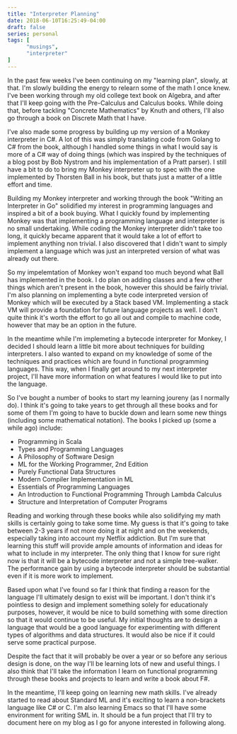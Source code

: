 ```yaml
---
title: "Interpreter Planning"
date: 2018-06-10T16:25:49-04:00
draft: false
series: personal
tags: [
      "musings",
      "interpreter"
]
---
```


In the past few weeks I've been continuing on my "learning plan",
slowly, at that.  I'm slowly building the energy to relearn some of
the math I once knew.  I've been working through my old college text
book on Algebra, and after that I'll keep going with the Pre-Calculus
and Calculus books.  While doing that, before tackling "Concrete
Mathematics" by Knuth and others, I'll also go through a book on
Discrete Math that I have.

I've also made some progress by building up my version of a Monkey
interpreter in C#.  A lot of this was simply translating code from
Golang to C# from the book, although I handled some things in what I
would say is more of a C# way of doing things (which was inspired by
the techniques of a blog post by Bob Nystrom and his implementation of
a Pratt parser).  I still have a bit to do to bring my Monkey
interpreter up to spec with the one implemented by Thorsten Ball in
his book, but thats just a matter of a little effort and time.

Building my Monkey interpreter and working through the book "Writing
an Interpreter in Go" solidified my interest in programming languages
and inspired a bit of a book buying.  What I quickly found by
implementing Monkey was that implementing a programming language and
interpreter is no small undertaking.  While coding the Monkey
interpreter didn't take too long, it quickly became apparent that it
would take a lot of effort to implement anything non trivial.  I also
discovered that I didn't want to simply implement a language which was
just an interpreted version of what was already out there.

So my impelemtation of Monkey won't expand too much beyond what Ball
has implemented in the book.  I do plan on adding classes and a few
other things which aren't present in the book, however this should be
fairly trivial.  I'm also planning on implementing a byte code
interpreted version of Monkey which will be executed by a Stack based
VM. Implementing a stack VM will provide a foundation for future
language projects as well.  I don't quite think it's worth the effort
to go all out and compile to machine code, however that may be an
option in the future.

In the meantime while I'm implemeting a bytecode interpreter for
Monkey, I decided I should learn a little bit more about techniques
for building interpreters.  I also wanted to expand on my knowledge of
some of the techniques and practices which are found in functional
programming languages.  This way, when I finally get around to my next
interpreter project, I'll have more information on what features I
would like to put into the language.

So I've bought a number of books to start my learning joureny (as I
normally do).  I think it's going to take years to get through all
these books and for some of them I'm going to have to buckle down and
learn some new things (including some mathematical notation).  The
books I picked up (some a while ago)  include:

* Programming in Scala
* Types and Programming Languages
* A Philosophy of Software Design
* ML for the Working Programmer, 2nd Edition
* Purely Functional Data Structures
* Modern Compiler Implementation in ML
* Essentials of Programming Languages
* An Introduction to Functional Programming Through Lambda Calculus
* Structure and Interpretation of Computer Programs

Reading and working through these books while also solidifying my math
skills is certainly going to take some time.  My guess is that it's
going to take between 2-3 years if not more doing it at night and on
the weekends, especially taking into account my Netflix addiction.
But I'm sure that learning this stuff will provide ample amounts of
information and ideas for what to include in my interpreter.  The only
thing that I know for sure right now is that it will be a bytecode
interpreter and not a simple tree-walker.  The performance gain by
using a bytecode interpreter should be substantial even if it is more
work to implement.

Based upon what I've found so far I think that finding a reason for
the language I'll ultimately design to exist will be important.  I
don't think it's pointless to design and implement something solely
for educationaly purposes, however, it would be nice to build
something with some direction so that it would continue to be useful.
My initial thoughts are to design a language that would be a good
language for experimenting with different types of algorithms and data
structures. It would also be nice if it could serve some practical
purpose.

Despite the fact that it will probably be over a year or so before any
serious design is done, on the way I'll be learning lots of new and
useful things.  I also think that I'll take the information I learn on
functional programming through these books and projects to learn and
write a book about F#.

In the meantime, I'll keep going on learning new math skills.  I've
already started to read about Standard ML and it's exciting to learn a
non-brackets language like C# or C.  I'm also learning Emacs so that
I'll have some environment for writing SML in.  It should be a fun
project that I'll try to document here on my blog as I go for anyone
interested in following along.



